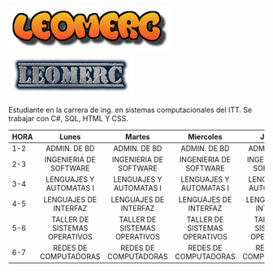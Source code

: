 ![](cooltext404058475953051.png)
![](cooltext404058276831646.png)

Estudiante en la carrera de ing. en sistemas computacionales del ITT. Se trabajar con C#, SQL, HTML Y CSS.

| HORA |           **Lunes**           |           **Martes**          |         **Miercoles**         |           **Jueves**          |          **Viernes**          |
|------|:-----------------------------:|:-----------------------------:|:-----------------------------:|:-----------------------------:|:-----------------------------:|
| 1-2  |          ADMIN. DE BD         |          ADMIN. DE BD         |          ADMIN. DE BD         |          ADMIN. DE BD         |          ADMIN. DE BD         |
| 2-3  |     INGENIERIA DE SOFTWARE    |     INGENIERIA DE SOFTWARE    |     INGENIERIA DE SOFTWARE    |     INGENIERIA DE SOFTWARE    |     INGENIERIA DE SOFTWARE    |
| 3-4  |    LENGUAJES Y AUTOMATAS I    |    LENGUAJES Y AUTOMATAS I    |    LENGUAJES Y AUTOMATAS I    |    LENGUAJES Y AUTOMATAS I    |    LENGUAJES Y AUTOMATAS I    |
| 4-5  |     LENGUAJES DE INTERFAZ     |     LENGUAJES DE INTERFAZ     |     LENGUAJES DE INTERFAZ     |     LENGUAJES DE INTERFAZ     |     LENGUAJES DE INTERFAZ     |
| 5-6  | TALLER DE SISTEMAS OPERATIVOS | TALLER DE SISTEMAS OPERATIVOS | TALLER DE SISTEMAS OPERATIVOS | TALLER DE SISTEMAS OPERATIVOS | TALLER DE SISTEMAS OPERATIVOS |
| 6-7  |     REDES DE COMPUTADORAS     |     REDES DE COMPUTADORAS     |     REDES DE COMPUTADORAS     |     REDES DE COMPUTADORAS     |     REDES DE COMPUTADORAS     |
